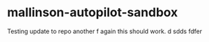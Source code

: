 # mallinson-autopilot-sandbox

Testing update to repo another f again this should work. d sdds fdfer